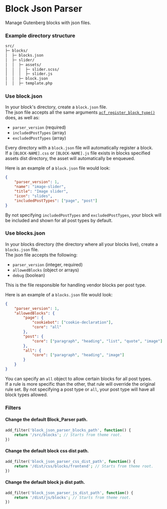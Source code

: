 # Block Json Parser

Manage Gutenberg blocks with json files.

### Example directory structure

```bash
src/
├─ blocks/
│  ├─ blocks.json
│  ├─ slider/
│  │  ├─ assets/
│  │  │  ├─ slider.scss/
│  │  │  ├─ slider.js
│  │  ├─ block.json
│  │  ├─ template.php
```

### Use block.json

In your block's directory, create a `block.json` file. \
The json file accepts all the same arguments [`acf_register_block_type()`](https://www.advancedcustomfields.com/resources/acf_register_block_type/) does, as well as:

-   `parser_version` (required)
-   `includedPostTypes` (array)
-   `excludedPostTypes` (array)

Every directory with a `block.json` file will automatically register a block. \
If a `[BLOCK-NAME].css` or `[BLOCK-NAME].js` file exists in blocks specified assets dist directory, the asset will automatically be enqueued.

Here is an example of a `block.json` file would look:

```json
{
	"parser_version": 1,
	"name": "image-slider",
	"title": "Image slider",
	"icon": "slides",
	"includedPostTypes": ["page", "post"]
}
```

By not specifying `includedPostTypes` and `excludedPostTypes`, your block will be included and shown for all post types by default.

### Use blocks.json

In your blocks directory (the directory where all your blocks live), create a `blocks.json` file. \
The json file accepts the following:

-   `parser_version` (integer, required)
-   `allowedBlocks` (object or arrays)
-   `debug` (boolean)

This is the file responsible for handling vendor blocks per post type.

Here is an example of a `blocks.json` file would look:

```json
{
	"parser_version": 1,
	"allowedBlocks": {
		"page": {
			"cookiebot": ["cookie-declaration"],
			"core": "all"
		},
		"post": {
			"core": ["paragraph", "heading", "list", "quote", "image"]
		},
		"all": {
			"core": ["paragraph", "heading", "image"]
		}
	}
}
```

You can specify an `all` object to allow certain blocks for all post types. \
If a rule is more specific than the other, that rule will override the original rule set.
By not specifying a post type or `all`, your post type will have all block types allowed.

### Filters

#### Change the default Block_Parser path.

```php
add_filter('block_json_parser_blocks_path', function() {
    return '/src/blocks'; // Starts from theme root.
})
```

#### Change the default block css dist path.

```php
add_filter('block_json_parser_css_dist_path', function() {
    return '/dist/css/blocks/frontend'; // Starts from theme root.
})
```

#### Change the default block js dist path.

```php
add_filter('block_json_parser_js_dist_path', function() {
    return '/dist/js/blocks'; // Starts from theme root.
})
```
